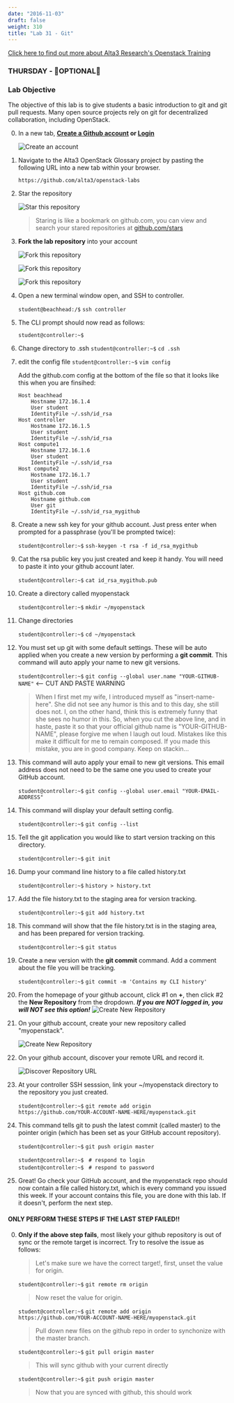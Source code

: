 ```yaml
---
date: "2016-11-03"
draft: false
weight: 310 
title: "Lab 31 - Git"
---
```

[Click here to find out more about Alta3 Research's Openstack Training](https://alta3.com/courses/openstack)

### THURSDAY - &#x1F528;OPTIONAL&#x1F528;

### Lab Objective

The objective of this lab is to give students a basic introduction to git and git pull requests.  Many open source projects rely on git for decentralized collaboration, including OpenStack.

0. In a new tab, **[Create a Github account](https://github.com/join) or [Login](https://github.com/login)**

    ![Create an account](https://i.imgur.com/uTDaD5s.png)

0. Navigate to the Alta3 OpenStack Glossary project by pasting the following URL into a new tab within your browser.

    `https://github.com/alta3/openstack-labs`      

0. Star the repository

    ![Star this repository](https://i.imgur.com/LLAQVg7.png)

    > Staring is like a bookmark on github.com,  you can view and search your stared repositories at [github.com/stars](github.com/stars)

0. **Fork the lab repository** into your account

    ![Fork this repository](https://i.imgur.com/JJc2Dht.png)

    ![Fork this repository](https://i.imgur.com/S9iDb2e.png)

    ![Fork this repository](https://i.imgur.com/Ro71WF6.png)

0. Open a new terminal window open, and SSH to controller. 

    `student@beachhead:/$` `ssh controller`

0. The CLI prompt should now read as follows:

    `student@controller:~$`

0. Change directory to .ssh
   `student@controller:~$` `cd .ssh`
   
0. edit the config file
    `student@controller:~$` `vim config` 
    
    Add the github.com config at the bottom of the file so that it looks like this when you are finsihed:
    
    ```
    Host beachhead
        Hostname 172.16.1.4
        User student
        IdentityFile ~/.ssh/id_rsa
    Host controller
        Hostname 172.16.1.5
        User student
        IdentityFile ~/.ssh/id_rsa 
    Host compute1
        Hostname 172.16.1.6
        User student
        IdentityFile ~/.ssh/id_rsa
    Host compute2
        Hostname 172.16.1.7
        User student
        IdentityFile ~/.ssh/id_rsa
    Host github.com
        Hostname github.com
        User git
        IdentityFile ~/.ssh/id_rsa_mygithub
    ```
0. Create a new ssh key for your github account. Just press enter when prompted for a passphrase (you'll be prompted twice):

    `student@controller:~$` `ssh-keygen -t rsa -f id_rsa_mygithub`

0. Cat the rsa public key you just created and keep it handy. You will need to paste it into your github account later.
   
    `student@controller:~$` `cat id_rsa_mygithub.pub`

0. Create a directory called myopenstack

    `student@controller:~$` `mkdir ~/myopenstack`

0. Change directories

    `student@controller:~$` `cd ~/myopenstack`

0. You must set up git with some default settings. These will be auto applied when you create a new version by performing a **git commit**. This command will auto apply your name to new git versions.

    `student@controller:~$`  `git config --global user.name "YOUR-GITHUB-NAME"`  <-- CUT AND PASTE WARNING
    
    > When I first met my wife, I introduced myself as "insert-name-here". She did not see any humor is this and to this day, she still does not. I, on the other hand, think this is extremely funny that she sees no humor in this. So, when you cut the above line, and in haste, paste it so that your official github name is "YOUR-GITHUB-NAME", please forgive me when I laugh out loud. Mistakes like this make it difficult for me to remain composed. If you made this mistake, you are in good company. Keep on stackin... 

0. This command will auto apply your email to new git versions. This email address does not need to be the same one you used to create your GitHub account.

    `student@controller:~$` `git config --global user.email "YOUR-EMAIL-ADDRESS"`

0. This command will display your default setting config.

    `student@controller:~$` `git config --list`

0. Tell the git application you would like to start version tracking on this directory.

    `student@controller:~$` `git init`

0. Dump your command line history to a file called history.txt

    `student@controller:~$` `history > history.txt`
    
0. Add the file history.txt to the staging area for version tracking.
    
    `student@controller:~$` `git add history.txt`
    
0. This command will show that the file history.txt is in the staging area, and has been prepared for version tracking.

    `student@controller:~$` `git status`
    
0. Create a new version with the **git commit** command. Add a comment about the file you will be tracking.

    `student@controller:~$` `git commit -m 'Contains my CLI history'`

0. From the homepage of your github account, click #1 on **+**, then click #2 the **New Repository** from the dropdown. ***If you are NOT logged in, you will NOT see this option!***
    ![Create New Repository](https://i.imgur.com/t4EBwol.png)

0. On your github account, create your new repository called "myopenstack".
 
    ![Create New Repository](https://i.imgur.com/VbWc0uW.png)

0. On your github account, discover your remote URL and record it.

    ![Discover Repository URL](https://i.imgur.com/5vA6Fag.png)

0. At your controller SSH sesssion, link your ~/myopenstack directory to the repository you just created.

    `student@controller:~$` `git remote add origin https://github.com/YOUR-ACCOUNT-NAME-HERE/myopenstack.git`

0. This command tells git to push the latest commit (called master) to the pointer origin (which has been set as your GitHub account repository).

    `student@controller:~$` `git push origin master`

    `student@controller:~$` ` # respond to login`  
    `student@controller:~$` ` # respond to password`

0. Great! Go check your GitHub account, and the myopenstack repo should now contain a file called history.txt, which is every command you issued this week. If your account contains this file, you are done with this lab. If it doesn't, perform the next step.

#### ONLY PERFORM THESE STEPS IF THE LAST STEP FAILED!!

0. **Only if the above step fails**, most likely your github repository is out of sync or the remote target is incorrect. Try to resolve the issue as follows:

    > Let's make sure we have the correct target!, first, unset the value for origin.  

    `student@controller:~$` `git remote rm origin`
    
    > Now reset the value for origin.

    `student@controller:~$` `git remote add origin https://github.com/YOUR-ACCOUNT-NAME-HERE/myopenstack.git`  

    > Pull down new files on the github repo in order to synchonize with the master branch.  

    `student@controller:~$` `git pull origin master`

    > This will sync github with your current directly

    `student@controller:~$` `git push origin master`

    > Now that you are synced with github, this should work
